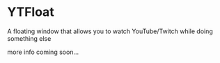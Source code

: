 YTFloat
=======

A floating window that allows you to watch YouTube/Twitch while doing something else


more info coming soon...
